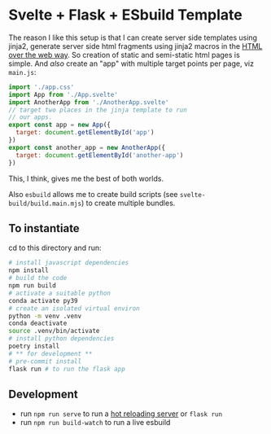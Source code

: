 
# Svelte + Flask + ESbuild Template

The reason I like this setup is that I can create server side
templates using jinja2, generate server side html fragments using
jinja2 macros in the [HTML over the web way](https://hotwired.dev).
So creation of static and semi-static html pages is simple.
And *also* create an "app" with multiple target points per page, viz `main.js`:

```javascript
import './app.css'
import App from './App.svelte'
import AnotherApp from './AnotherApp.svelte'
// target two places in the jinja template to run
// our apps.
export const app = new App({
  target: document.getElementById('app')
})
export const another_app = new AnotherApp({
  target: document.getElementById('another-app')
})

```
This, I think, gives me the best of both worlds.

Also `esbuild` allows me to create build scripts (see `svelte-build/build.main.mjs`)
to create multiple bundles.

## To instantiate

cd to this directory and run:

```bash
# install javascript dependencies
npm install
# build the code
npm run build
# activate a suitable python
conda activate py39
# create an isolated virtual environ
python -m venv .venv
conda deactivate
source .venv/bin/activate
# install python dependencies
poetry install
# ** for development **
# pre-commit install
flask run # to run the flask app
```
## Development

* run `npm run serve` to run a [hot reloading server](https://www.npmjs.com/package/live-server) or `flask run`
* run `npm run build-watch` to run a live esbuild
